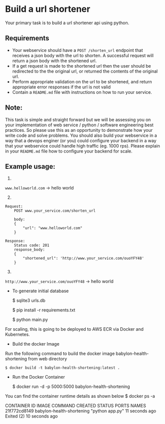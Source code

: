 # Build a url shortener

Your primary task is to build a url shortener api using python.

## Requirements

- Your webservice should have a `POST /shorten_url` endpoint that receives a json body with the url to shorten. A successful request will return a json body with the shortened url. 
- If a get request is made to the shortened url then the user should be redirected to the the original url, or returned the contents of the original url.
- Perform appropriate validation on the url to be shortened, and return appropriate error responses if the url is not valid
- Contain a `README.md` file with instructions on how to run your service.

## Note:
This task is simple and straight forward but we will be assessing you on your implementation of web service / python / software engineering best practices. 
So please use this as an opportunity to demonstrate how your write code and solve problems. You should also build your webservice in a way that a devops enginer (or you) could configure your backend in a way that your webservice could handle high traffic (eg. 1000 rps). 
Please explain in your `README.md` file how to configure your backend for scale.

## Example usage:

1)

`www.helloworld.com` -> <html><body> hello world </body> </html>

2)
```
Request:
    POST www.your_service.com/shorten_url

    body:
    {
        "url": "www.helloworld.com"
    }

Response: 
    Status code: 201
    response_body:
    {
        "shortened_url": 'http://www.your_service.com/ouoYFY48'
    }
```
3)

`http://www.your_service.com/ouoYFY48` -> <html><body> hello world </body> </html>

- To generate initial database

    $ sqlite3 urls.db

    $ pip install -r requirements.txt

    $ python main.py

For scaling, this is going to be deployed to AWS ECR via Docker and Kubernetes.
 
- Build the docker Image

Run the following command to build the docker image babylon-health-shortening from web directory

    $ docker build -t babylon-health-shortening:latest .

- Run the Docker Container

    $ docker run -d -p 5000:5000 babylon-health-shortening

You can find the container runtime details as shown below
    $ docker ps -a


CONTAINER ID        IMAGE                                   COMMAND                  CREATED             STATUS                      PORTS                                                                                         NAMES
21f772cd8149        babylon-health-shortening               "python app.py"          11 seconds ago      Exited (2) 10 seconds ago       